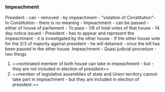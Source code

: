 ### Impeachment
President - can - removed - by impeachment - "violation of Constitution"- In Constitution - there is no meaning - Impeachment - can be passed - either of house of parliament - To pass - 1/6 of total votes of that house - 14 day notice issued - President - has to appear and represent the impeachment - it is investigated by the other house - If the other house vote for the 2/3 of majority against president - he will detained - once the bill has been passed in the other house. Impeachment - Quasi judicial procedure - two things

1. ==nominated member of both house can take in impeachment - but - they are not included in election of president==
2. ==member of legislative assemblies of state  and Union territory cannot take part in impeachment - but they are included  in election of president.==